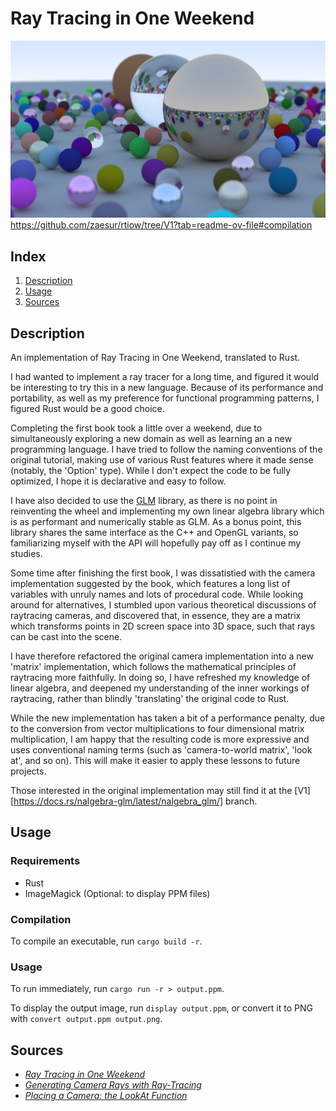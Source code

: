 # Ray Tracing in One Weekend

![render](https://github.com/zaesur/rtiow/blob/main/render.png?raw=true)
https://github.com/zaesur/rtiow/tree/V1?tab=readme-ov-file#compilation
## Index
1. [Description](https://github.com/zaesur/rtiow/tree/main?tab=readme-ov-file#description)
2. [Usage](https://github.com/zaesur/rtiow/tree/main?tab=readme-ov-file#usage)
3. [Sources](https://github.com/zaesur/rtiow/tree/main?tab=readme-ov-file#sources)

## Description
An implementation of Ray Tracing in One Weekend, translated to Rust.

I had wanted to implement a ray tracer for a long time, and figured it would be interesting to try this in a new language.
Because of its performance and portability, as well as my preference for functional programming patterns, I figured Rust would be a good choice.

Completing the first book took a little over a weekend, due to simultaneously exploring a new domain as well as learning an a new programming language.
I have tried to follow the naming conventions of the original tutorial, making use of various Rust features where it made sense (notably, the 'Option' type).
While I don't expect the code to be fully optimized, I hope it is declarative and easy to follow.

I have also decided to use the [GLM](https://docs.rs/nalgebra-glm/latest/nalgebra_glm/) library,
as there is no point in reinventing the wheel and implementing my own linear algebra library which is as performant and numerically stable as GLM.
As a bonus point, this library shares the same interface as the C++ and OpenGL variants, so familiarizing myself with the API will hopefully pay off
as I continue my studies.

Some time after finishing the first book, I was dissatistied with the camera implementation suggested by the book,
which features a long list of variables with unruly names and lots of procedural code.
While looking around for alternatives, I stumbled upon various theoretical discussions of raytracing cameras,
and discovered that, in essence, they are a matrix which transforms points in 2D screen space into 3D space,
such that rays can be cast into the scene.

I have therefore refactored the original camera implementation into a new 'matrix' implementation,
which follows the mathematical principles of raytracing more faithfully.
In doing so, I have refreshed my knowledge of linear algebra, and deepened my understanding of the inner workings of raytracing,
rather than blindly 'translating' the original code to Rust.

While the new implementation has taken a bit of a performance penalty, due to the conversion from vector multiplications to
four dimensional matrix multiplication, I am happy that the resulting code is more expressive and uses conventional naming terms
(such as 'camera-to-world matrix', 'look at', and so on).
This will make it easier to apply these lessons to future projects.

Those interested in the original implementation may still find it at the [V1][https://docs.rs/nalgebra-glm/latest/nalgebra_glm/] branch.

## Usage

### Requirements
* Rust
* ImageMagick (Optional: to display PPM files)

### Compilation
To compile an executable, run `cargo build -r`.

### Usage
To run immediately, run `cargo run -r > output.ppm`.

To display the output image, run `display output.ppm`, or convert it to PNG with `convert output.ppm output.png`.

## Sources
* [_Ray Tracing in One Weekend_](https://raytracing.github.io/books/RayTracingInOneWeekend.html)
* [_Generating Camera Rays with Ray-Tracing_](https://www.scratchapixel.com/lessons/3d-basic-rendering/ray-tracing-generating-camera-rays/generating-camera-rays.html)
* [_Placing a Camera: the LookAt Function_](https://www.scratchapixel.com/lessons/mathematics-physics-for-computer-graphics/lookat-function/framing-lookat-function.html)
